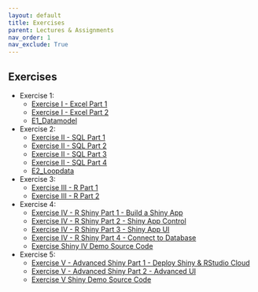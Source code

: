 ```yaml
---
layout: default
title: Exercises
parent: Lectures & Assignments
nav_order: 1
nav_exclude: True
---
```


## Exercises
*	Exercise 1:
	* <a href="{{ site.baseurl }}/Files/Exercises/Exercise 1 - Excel/Exercise I - Excel Part 1.pdf"><i class='fa fa-file-pdf-o'></i> Exercise I - Excel Part 1</a>
	* <a href="{{ site.baseurl }}/Files/Exercises/Exercise 1 - Excel/Exercise I - Excel Part 2.pdf"><i class='fa fa-file-pdf-o'></i> Exercise I - Excel Part 2</a>
	* <a href="{{ site.baseurl }}/Files/Exercises/Exercise 1 - Excel/E1_Datamodel.xlsx"><i class='fa fa-table'></i> E1_Datamodel </a>
*	Exercise 2:
	* <a href="{{ site.baseurl }}/Files/Exercises/Exercise 2 - SQL/Exercise II - SQL Part 1.pdf"><i class='fa fa-file-pdf-o'></i> Exercise II - SQL Part 1</a>
	* <a href="{{ site.baseurl }}/Files/Exercises/Exercise 2 - SQL/Exercise II - SQL Part 2.pdf"><i class='fa fa-file-pdf-o'></i> Exercise II - SQL Part 2</a>
	* <a href="{{ site.baseurl }}/Files/Exercises/Exercise 2 - SQL/Exercise II - SQL Part 3.pdf"><i class='fa fa-file-pdf-o'></i> Exercise II - SQL Part 3</a>
	* <a href="{{ site.baseurl }}/Files/Exercises/Exercise 2 - SQL/Exercise II - SQL Part 4.pdf"><i class='fa fa-file-pdf-o'></i> Exercise II - SQL Part 4</a>
	* <a href="{{ site.baseurl }}/Files/Exercises/Exercise 2 - SQL/E2_Loopdata.xlsx"><i class='fa fa-table'></i> E2_Loopdata </a>
*	Exercise 3:
	* <a href="{{ site.baseurl }}/Files/Exercises/Exercise 3 - R/Exercise III - R Part 1.pdf"><i class='fa fa-file-pdf-o'></i> Exercise III - R Part 1</a>
	* <a href="{{ site.baseurl }}/Files/Exercises/Exercise 3 - R/Exercise III - R Part 2.pdf"><i class='fa fa-file-pdf-o'></i> Exercise III - R Part 2</a>
*	Exercise 4:
	* <a href="{{ site.baseurl }}/Files/Exercises/Exercise 4 - Shiny/Exercise IV - R Shiny Part 1 - Build a Shiny App.pdf"><i class='fa fa-file-pdf-o'></i> Exercise IV - R Shiny Part 1 - Build a Shiny App </a>
	* <a href="{{ site.baseurl }}/Files/Exercises/Exercise 4 - Shiny/Exercise IV - R Shiny Part 2 - Shiny App Control.pdf"><i class='fa fa-file-pdf-o'></i> Exercise IV - R Shiny Part 2 - Shiny App Control </a>
	* <a href="{{ site.baseurl }}/Files/Exercises/Exercise 4 - Shiny/Exercise IV - R Shiny Part 3 - Shiny App UI.pdf"><i class='fa fa-file-pdf-o'></i> Exercise IV - R Shiny Part 3 - Shiny App UI </a>
	* <a href="{{ site.baseurl }}/Files/Exercises/Exercise 4 - Shiny/Exercise IV - R Shiny Part 4 - Connect to Database.pdf"><i class='fa fa-file-pdf-o'></i> Exercise IV - R Shiny Part 4 - Connect to Database </a>
	* <a href="{{ site.baseurl }}/Files/Exercises/Exercise 4 - Shiny/Scripts.zip"><i class='fa fa-folder-open-o'></i> Exercise Shiny IV Demo Source Code </a>
*	Exercise 5:
	* <a href="{{ site.baseurl }}/Files/Exercises/Exercise 5 - Advanced Shiny/Exercise V - Part 1 - Deploy Shiny & RStudio Cloud.pdf"><i class='fa fa-file-pdf-o'></i> Exercise V - Advanced Shiny Part 1 - Deploy Shiny & RStudio Cloud </a>
	* <a href="{{ site.baseurl }}/Files/Exercises/Exercise 5 - Advanced Shiny/Exercise V - Part 2 - Advanced UI Shiny.pdf"><i class='fa fa-file-pdf-o'></i> Exercise V - Advanced Shiny Part 2 - Advanced UI </a>
	* <a href="{{ site.baseurl }}/Files/Exercises/Exercise 5 - Advanced Shiny/Scripts.zip"><i class='fa fa-folder-open-o'></i> Exercise V Shiny Demo Source Code </a>